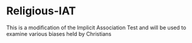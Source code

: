 # Religious-IAT
This is a modification of the Implicit Association Test and will be used to examine various biases held by Christians
